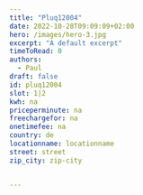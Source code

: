 ```yaml
---
title: "Pluq12004"
date: 2022-10-28T09:09:09+02:00
hero: /images/hero-3.jpg
excerpt: "A default excerpt"
timeToRead: 0
authors:
  - Paul
draft: false
id: pluq12004
slot: 1|2
kwh: na
priceperminute: na
freechargefor: na
onetimefee: na
country: de
locationname: locationname
street: street
zip_city: zip-city


---
```

